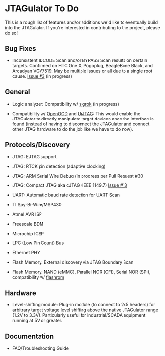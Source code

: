 JTAGulator To Do
================

This is a rough list of features and/or additions we'd like to eventually build into the JTAGulator. If you're interested in contributing to the project, please do so!


Bug Fixes
---------

* Inconsistent IDCODE Scan and/or BYPASS Scan results on certain targets. Confirmed on HTC One X, Pogoplug, BeagleBone Black, and Arcadyan VGV7519. May be multiple issues or all due to a single root cause. [Issue #3](https://github.com/grandideastudio/jtagulator/issues/3) (in progress)


General
-------

* Logic analyzer: Compatibility w/ [sigrok](http://sigrok.org) (in progress)

* Compatibility w/ [OpenOCD](http://openocd.org) and [UrJTAG](http://urjtag.org): This would enable the JTAGulator to directly manipulate target devices once the interface is found (instead of having to disconnect the JTAGulator and connect other JTAG hardware to do the job like we have to do now). 


Protocols/Discovery
-------------------

* JTAG: EJTAG support

* JTAG: RTCK pin detection (adaptive clocking)

* JTAG: ARM Serial Wire Debug (in progress per [Pull Request #30](https://github.com/grandideastudio/jtagulator/pull/30)

* JTAG: Compact JTAG aka cJTAG (IEEE 1149.7) [Issue #13](https://github.com/grandideastudio/jtagulator/issues/13)

* UART: Automatic baud rate detection for UART Scan

* TI Spy-Bi-Wire/MSP430

* Atmel AVR ISP

* Freescale BDM

* Microchip ICSP

* LPC (Low Pin Count) Bus

* Ethernet PHY

* Flash Memory: External discovery via JTAG Boundary Scan

* Flash Memory: NAND (eMMC), Parallel NOR (CFI), Serial NOR (SPI), compatibility w/ [flashrom](http://flashrom.org) 


Hardware
--------

* Level-shifting module: Plug-in module (to connect to 2x5 headers) for arbitrary target voltage level shifting above the native JTAGulator range (1.2V to 3.3V). Particularly useful for industrial/SCADA equipment running at 5V or greater.


Documentation
-------------

* FAQ/Troubleshooting Guide
